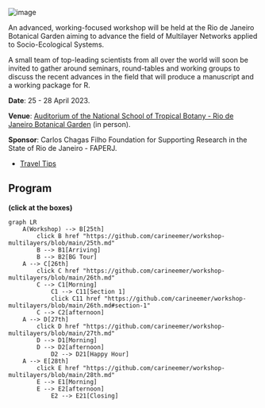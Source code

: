 ![image](https://cloud.jbrj.gov.br/apps/files_sharing/publicpreview/7xxMxJSAPx9LE4X?x=1320&y=369&a=true&file=multiNet2.png&scalingup=0)

An advanced, working-focused workshop will be held at the Rio de Janeiro Botanical Garden aiming to advance the field of Multilayer Networks applied to Socio-Ecological Systems.

A small team of top-leading scientists from all over the world will soon be invited to gather around seminars, round-tables and working groups to discuss the recent advances in the field that will produce a manuscript and a working package for R.

__Date__: 25 - 28 April 2023.

__Venue__: [Auditorium of the National School of Tropical Botany - Rio de Janeiro Botanical Garden](https://goo.gl/maps/1fKVPoujeVyQxCr77) (in person).

__Sponsor__: Carlos Chagas Filho Foundation for Supporting Research in the State of Rio de Janeiro - FAPERJ.

* [Travel Tips](https://github.com/carineemer/workshop-multilayers/blob/main/travelTips.md)

## Program
__(click at the boxes)__

```mermaid
graph LR
    A(Workshop) --> B[25th]
        click B href "https://github.com/carineemer/workshop-multilayers/blob/main/25th.md"
        B --> B1[Arriving]
        B --> B2[BG Tour]
    A --> C[26th]
        click C href "https://github.com/carineemer/workshop-multilayers/blob/main/26th.md"
        C --> C1[Morning]
            C1 --> C11[Section 1]
            click C11 href "https://github.com/carineemer/workshop-multilayers/blob/main/26th.md#section-1"
        C --> C2[afternoon]
    A --> D[27th]
        click D href "https://github.com/carineemer/workshop-multilayers/blob/main/27th.md"
        D --> D1[Morning]
        D --> D2[afternoon]
            D2 --> D21[Happy Hour]
    A --> E[28th]
        click E href "https://github.com/carineemer/workshop-multilayers/blob/main/28th.md"
        E --> E1[Morning]
        E --> E2[afternoon] 
            E2 --> E21[Closing]  
  ```
